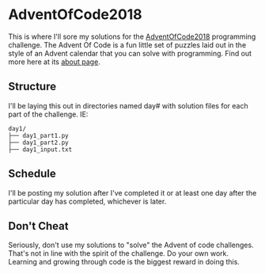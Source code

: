 # AdventOfCode2018
This is where I'll sore my solutions for the [AdventOfCode2018](https://adventofcode.com/2018) programming challenge.
The Advent Of Code is a fun little set of puzzles laid out in the style of an Advent calendar that you can solve with programming. Find out more here at its [about page](https://adventofcode.com/2018/about).

## Structure
I'll be laying this out in directories named day# with solution files for each part of the challenge. IE: 
```
day1/
├── day1_part1.py
├── day1_part2.py
├── day1_input.txt

```

## Schedule
I'll be posting my solution after I've completed it or at least one day after the particular day has completed, whichever is later.

## Don't Cheat
Seriously, don't use my solutions to "solve" the Advent of code challenges. That's not in line with the spirit of the challenge.
Do your own work. Learning and growing through code is the biggest reward in doing this.